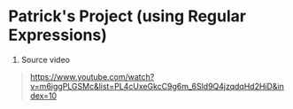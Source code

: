 # Patrick's Project (using Regular Expressions)

1. Source video

> https://www.youtube.com/watch?v=m6iggPLGSMc&list=PL4cUxeGkcC9g6m_6Sld9Q4jzqdqHd2HiD&index=10
